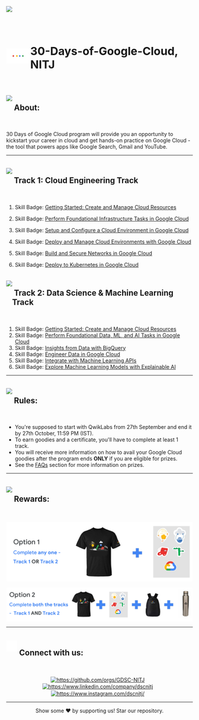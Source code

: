 

<img src="https://socialify.git.ci/GDSC-NITJ/Events/image?description=1&descriptionEditable=30%20Days%20of%20Google%20Cloud%2C%20NIT-J%0A(27th%20Sept%20-%2027th%20Oct%2C%202021)&font=Inter&logo=https%3A%2F%2Fcdn.discordapp.com%2Fattachments%2F891681517120659526%2F891695744409550888%2Fbanner.png&owner=1&pattern=Formal%20Invitation&theme=Light">

<h1 style="display:flex; padding-top:5px; align-items:center; justify-content:center;">
<img src="utils/gcp.gif" style=" object-fit:cover; height:40px; width:70px;"><p style="font-size:30px;padding-top:10px;">30-Days-of-Google-Cloud, NITJ</p> 
</h1>

<h2 style="display:flex; padding-top:5px;">
<img src="https://emojis.slackmojis.com/emojis/images/1613433371/13132/diamond_spin.gif?1613433371" style=" height:30px; width:auto;"><p style="padding-bottom:12px;">&nbsp;About:</p> 
</h2>

30 Days of Google Cloud program will provide you an opportunity to kickstart your career in cloud and get hands-on practice on Google Cloud - the tool that powers apps like Google Search, Gmail and YouTube.

<hr>
 
<h2 style="display:flex; padding-top:5px;">
<img src="https://emojis.slackmojis.com/emojis/images/1616310538/22629/arrow_right.gif?1616310538" style=" height:30px; width:auto;"><p style="padding-bottom:12px;">&nbsp;Track 1: Cloud Engineering Track</p> 
</h2>

1. Skill Badge: [Getting Started: Create and Manage Cloud Resources](https://google.qwiklabs.com/quests/120)
2. Skill Badge: [Perform Foundational Infrastructure Tasks in Google Cloud](https://google.qwiklabs.com/quests/118)
3. Skill Badge: [Setup and Configure a Cloud Environment in Google Cloud](https://google.qwiklabs.com/quests/119?utm_source=google&utm_medium=lp&utm_campaign=gcpskills)

4. Skill Badge: [Deploy and Manage Cloud Environments with Google Cloud](https://google.qwiklabs.com/quests/121?utm_source=google&utm_medium=lp&utm_campaign=gcpskills)

5. Skill Badge: [Build and Secure Networks in Google Cloud](https://google.qwiklabs.com/quests/128?utm_source=google&utm_medium=lp&utm_campaign=gcpskills)

6. Skill Badge: [Deploy to Kubernetes in Google Cloud](https://google.qwiklabs.com/quests/116?utm_source=google&utm_medium=lp&utm_campaign=gcpskills)


<h2 style="display:flex; padding-top:5px;">
<img src="https://emojis.slackmojis.com/emojis/images/1616310538/22629/arrow_right.gif?1616310538" style=" height:30px; width:auto;"><p style="padding-bottom:12px;">&nbsp;Track 2: Data Science & Machine Learning Track</p> 
</h2>

1. Skill Badge: [Getting Started: Create and Manage Cloud Resources](https://google.qwiklabs.com/quests/120)
2. Skill Badge: [Perform Foundational Data, ML, and AI Tasks in Google Cloud](https://google.qwiklabs.com/quests/117?utm_source=google&utm_medium=lp&utm_campaign=gcpskills)
3. Skill Badge: [Insights from Data with BigQuery](https://google.qwiklabs.com/quests/123)
4. Skill Badge: [Engineer Data in Google Cloud](https://google.qwiklabs.com/quests/132)
5. Skill Badge: [Integrate with Machine Learning APIs](https://google.qwiklabs.com/quests/136?utm_source=google&utm_medium=lp&utm_campaign=gcpskills)
6. Skill Badge: [Explore Machine Learning Models with Explainable AI](https://google.qwiklabs.com/quests/126?utm_source=google&utm_medium=lp&utm_campaign=gcpskills)

<hr>

<h2 style="display:flex; padding-top:5px;">
<img src="https://emojis.slackmojis.com/emojis/images/1614210280/14837/rules.gif?1614210280" style=" height:30px; width:auto;"><p style="padding-bottom:12px;">&nbsp;Rules:</p> 
</h2>

- You're supposed to start with QwikLabs from 27th September and end it by 27th October, 11:59 PM (IST).
- To earn goodies and a certificate, you'll have to complete at least 1 track.
- You will receive more information on how to avail your Google Cloud goodies after the program ends **ONLY** if you are eligible for prizes.
- See the [FAQs](https://events.withgoogle.com/30daysofgooglecloud/faqs) section for more information on prizes.

<hr>

<h2 style="display:flex; padding-top:5px;">
<img src="https://emojis.slackmojis.com/emojis/images/1613479407/13343/trophy.gif?1613479407" style=" height:30px; width:auto;"><p style="padding-bottom:12px;">&nbsp;Rewards:</p> 
</h2>
<p style="display:flex;flex-direction:column;">
<img src="utils/reward1.png" style="float: left;" alt="drawing" width="600"/>
<br>
<img src="utils/reward2.png" style="float: left;" alt="drawing" width="900"/>
</p>
<hr>


<h2 style="display:flex; padding-top:5px;">
<img src="utils/handshake.gif" style=" height:30px; width:auto;"><p style="padding-bottom:12px;">&nbsp;Connect with us:</p> 
</h2>

<p align="center">
    <a href="https://github.com/orgs/GDSC-NITJ" target="blank"><img align="center" src="https://cdn-icons-png.flaticon.com/512/25/25231.png" alt="https://github.com/orgs/GDSC-NITJ" height="40" width="40" style="padding-right:10px;" /></a>
    <a href="https://linkedin.com/in/https://www.linkedin.com/company/dscnitj" target="blank">
        <img align="center" src="https://raw.githubusercontent.com/rahuldkjain/github-profile-readme-generator/master/src/images/icons/Social/linked-in-alt.svg" alt="https://www.linkedin.com/company/dscnitj" height="40" width="40" style="padding-right:10px;" /></a>
    <a href="https://instagram.com/https://www.instagram.com/dscnitj/" target="blank"><img align="center" src="https://raw.githubusercontent.com/rahuldkjain/github-profile-readme-generator/master/src/images/icons/Social/instagram.svg" alt="https://www.instagram.com/dscnitj/" height="40" width="40" style="padding-right:10px;"/></a>
 </p>
<hr>

<p align="center">Show some  ❤️ by supporting us!  Star our repository.</p>

